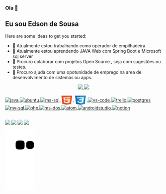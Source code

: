 ### Ola 👋
## Eu sou Edson de Sousa

Here are some ideas to get you started:

- 🔭 Atualmente estou trabalhando como operador de empilhadeira.
- 🌱 Atualmente estou aprendendo JAVA Web com Spring Boot e Microsoft sql server
- 👯 Procuro colaborar com projetos Open Source , seja com sugestões ou testes.
- 🤔 Procuro ajuda com uma opotunidade de emprego na area de desenvolvimento de sistemas ou apps.
 
 <div align="center">
  <a href="https://github.com/Sousa-Edson">
  <img height="180em" src="https://github-readme-stats.vercel.app/api?username=Sousa-Edson&show_icons=true&theme=github_dark&include_all_commits=true&count_private=true"/>
  <img height="180em" src="https://github-readme-stats.vercel.app/api/top-langs/?username=Sousa-Edson&layout=compact&langs_count=7&theme=github_dark"/>
</div>

<div style="display: inline_block"><br>
  <img align="center" alt="java" height="30" width="40" src="https://cdn.jsdelivr.net/gh/devicons/devicon/icons/java/java-original.svg" >
  <img align="center" alt="ubuntu" height="30" width="40" src="https://cdn.jsdelivr.net/gh/devicons/devicon/icons/ubuntu/ubuntu-plain-wordmark.svg">
  <img align="center" alt="ms-sql" height="30" width="40" src="https://cdn.jsdelivr.net/gh/devicons/devicon/icons/microsoftsqlserver/microsoftsqlserver-plain-wordmark.svg">
  <img align="center" alt="HTML" height="30" width="40" src="https://raw.githubusercontent.com/devicons/devicon/master/icons/html5/html5-original.svg">
  <img align="center" alt="CSS" height="30" width="40" src="https://raw.githubusercontent.com/devicons/devicon/master/icons/css3/css3-original.svg">
  <img align="center" alt="vs-code" height="30" width="40" src="https://cdn.jsdelivr.net/gh/devicons/devicon/icons/vscode/vscode-original-wordmark.svg">
  <img align="center" alt="trello" height="30" width="40" src="https://cdn.jsdelivr.net/gh/devicons/devicon/icons/trello/trello-plain.svg">
   <img align="center" alt="postgres" height="30" width="40" src="https://cdn.jsdelivr.net/gh/devicons/devicon/icons/postgresql/postgresql-original-wordmark.svg">
   <img align="center" alt="my-sql" height="30" width="40" src="https://cdn.jsdelivr.net/gh/devicons/devicon/icons/mysql/mysql-original-wordmark.svg">
    <img align="center" alt="php" height="30" width="40" src="https://cdn.jsdelivr.net/gh/devicons/devicon/icons/php/php-original.svg">
    <img align="center" alt="ms-dos" height="30" width="40" src="https://cdn.jsdelivr.net/gh/devicons/devicon/icons/msdos/msdos-original.svg">
   <img align="center" alt="atom" height="30" width="40" src="https://cdn.jsdelivr.net/gh/devicons/devicon/icons/atom/atom-original.svg">
   <img align="center" alt="androidstudio" height="30" width="40" src="https://cdn.jsdelivr.net/gh/devicons/devicon/icons/androidstudio/androidstudio-original.svg">
    <img align="center" alt="notion" height="30" width="40" src="https://img.shields.io/badge/Notion-000000?style=for-the-badge&logo=notion&logoColor=white">
  
  
  ##
  
  <div> 
   
  <a href="https://instagram.com/edson3711.es" target="_blank"><img src="https://img.shields.io/badge/-Instagram-%23E4405F?style=for-the-badge&logo=instagram&logoColor=white" target="_blank"></a>
 <a href="https://discord.gg/Edson sousa#0656" target="_blank"><img src="https://img.shields.io/badge/Discord-7289DA?style=for-the-badge&logo=discord&logoColor=white" target="_blank"></a> 
  <a href = "mailto:edson3711.es@gmail.com"><img src="https://img.shields.io/badge/-Gmail-%23333?style=for-the-badge&logo=gmail&logoColor=white" target="_blank"></a>
  <a href="https://www.linkedin.com/in/edson-sousa-b0769a181/" target="_blank"><img src="https://img.shields.io/badge/-LinkedIn-%230077B5?style=for-the-badge&logo=linkedin&logoColor=white" target="_blank"></a> 
 
   
 ![Snake animation](https://github.com/Sousa-Edson/Sousa-Edson/blob/output/github-contribution-grid-snake.svg)
</div>
